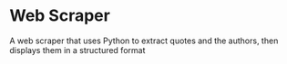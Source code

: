 # Web Scraper

A web scraper that uses Python to extract quotes and the authors, then displays them in a structured format
